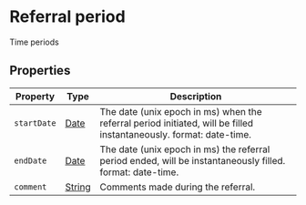 # Referral period

Time periods

## Properties

| Property    | Type                                                                                                                                                               | Description                                                                                                        |
| ----------- | ------------------------------------------------------------------------------------------------------------------------------------------------------------------ | ------------------------------------------------------------------------------------------------------------------ |
| `startDate` | [Date](https://github.com/taktik/icure-tech-docs/tree/5af8e13c187f73691c350b409b558ac754efaef8/icure-data-model/patient/patienthealthcareparty/Date/README.md)     | The date (unix epoch in ms) when the referral period initiated, will be filled instantaneously. format: date-time. |
| `endDate`   | [Date](https://github.com/taktik/icure-tech-docs/tree/5af8e13c187f73691c350b409b558ac754efaef8/icure-data-model/patient/patienthealthcareparty/Date/README.md)     | The date (unix epoch in ms) the referral period ended, will be instantaneously filled. format: date-time.          |
| `comment`   | [String](https://github.com/taktik/icure-tech-docs/tree/5af8e13c187f73691c350b409b558ac754efaef8/icure-data-model/patient/patienthealthcareparty/String/README.md) | Comments made during the referral.                                                                                 |
